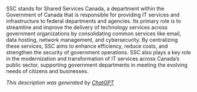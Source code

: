 SSC stands for Shared Services Canada, a department within the Government of Canada that is responsible for providing IT services and infrastructure to federal departments and agencies. Its primary role is to streamline and improve the delivery of technology services across government organizations by consolidating common services like email, data hosting, network management, and cybersecurity. By centralizing these services, SSC aims to enhance efficiency, reduce costs, and strengthen the security of government operations. SSC also plays a key role in the modernization and transformation of IT services across Canada’s public sector, supporting government departments in meeting the evolving needs of citizens and businesses.

*This description was generated by [ChatGPT](https://chatgpt.com/)*